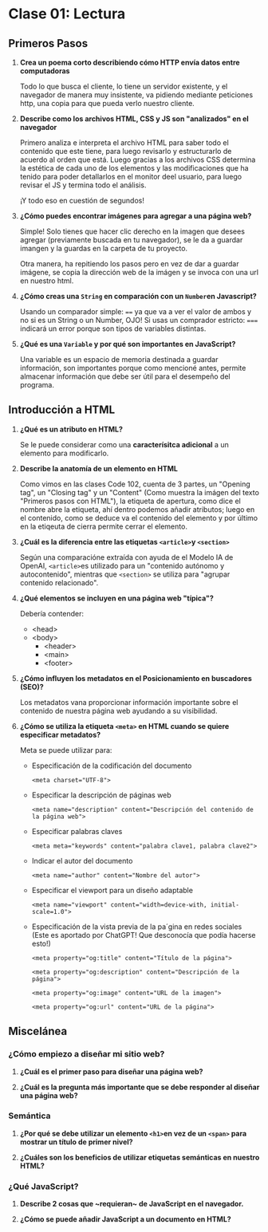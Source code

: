 # Clase 01: Lectura

## Primeros Pasos

1. **Crea un poema corto describiendo cómo HTTP envía datos entre computadoras**

    Todo lo que busca el cliente,
    lo tiene un servidor existente,
    y el navegador de manera muy insistente,
    va pidiendo mediante peticiones http,
    una copia para que pueda verlo nuestro cliente.

2. **Describe como los archivos HTML, CSS y JS son "analizados" en el navegador**

    Primero analiza e interpreta el archivo HTML para saber todo el contenido que este tiene, para luego revisarlo y estructurarlo de acuerdo al orden que está.
    Luego gracias a los archivos CSS determina la estética de cada uno de los elementos y las modificaciones que ha tenido para poder detallarlos en el monitor deel usuario, para luego revisar el JS y termina todo el análisis.

    ¡Y todo eso en cuestión de segundos!

3. **¿Cómo puedes encontrar imágenes para agregar a una página web?**

    Simple! Solo tienes que hacer clic derecho en la imagen que desees agregar (previamente buscada en tu navegador), se le da a guardar imangen y la guardas en la carpeta de tu proyecto.
    
    Otra manera, ha repitiendo los pasos pero en vez de dar a guardar imágene, se copia la dirección web de la imágen y se invoca con una url en nuestro html.

4. **¿Cómo creas una `String` en comparación con un `Number`en Javascript?**

    Usando un comparador simple: `==` ya que va a ver el valor de ambos y no si es un String o un Number, OJO! Si usas un comprador estricto: `===` indicará un error porque son tipos de variables distintas.

5. **¿Qué es una `Variable` y por qué son importantes en JavaScript?**

    Una variable es un espacio de memoria destinada a guardar información, son importantes porque como mencioné antes, permite almacenar información que debe ser útil para el desempeño del programa.

## Introducción a HTML

1. **¿Qué es un atributo en HTML?**

    Se le puede considerar como una **caracterísitca adicional** a un elemento para modificarlo.

2. **Describe la anatomía de un elemento en HTML**

    Como vimos en las clases Code 102, cuenta de 3 partes, un "Opening tag", un "Closing tag" y un "Content" (Como muestra la imágen del texto "Primeros pasos con HTML"), la etiqueta de apertura, como dice el nombre abre la etiqueta, ahí dentro podemos añadir atributos; luego en el contenido, como se deduce va el contenido del elemento y por último en la etiqeuta de cierra permite cerrar el elemento.

3. **¿Cuál es la diferencia entre las etiquetas `<article>`y `<section>`**

    Según una comparacióne extraída con ayuda de el Modelo IA de OpenAI, `<article>`es utilizado para un "contenido autónomo y autocontenido", mientras que `<section>` se utiliza para "agrupar contenido relacionado".

4. **¿Qué elementos se incluyen en una página web "típica"?**

    Debería contender:

    - \<head>
    - \<body>
        - \<header>
        - \<main>
        - \<footer>

5. **¿Cómo influyen los metadatos en el Posicionamiento en buscadores (SEO)?**

    Los metadatos vana proporcionar información importante sobre el contenido de nuestra página web ayudando a su visibilidad.

6. **¿Cómo se utiliza la etiqueta `<meta>` en HTML cuando se quiere especificar metadatos?**

    Meta se puede utilizar para:

    - Especificación de la codificación del documento

        `<meta charset="UTF-8">`

    - Especificar la descripción de páginas web

        `<meta name="description" content="Descripción del contenido de la página web">`

    - Especificar palabras claves

        `<meta meta="keywords" content="palabra clave1, palabra clave2">`

    - Indicar el autor del documento

        `<meta name="author" content="Nombre del autor">`

    - Especificar el viewport para un diseño adaptable

        `<meta name="viewport" content="width=device-with, initial-scale=1.0">`

    - Especificación de la vista previa de la pa´gina en redes sociales (Este es aportado por ChatGPT! Que desconocía que podía hacerse esto!)

        `<meta property="og:title" content="Título de la página">`

        `<meta property="og:description" content="Descripción de la página">`

        `<meta property="og:image" content="URL de la imagen">`
        
        `<meta property="og:url" content="URL de la página">`

## Miscelánea

### ¿Cómo empiezo a diseñar mi sitio web?

1. **¿Cuál es el primer paso para diseñar una página web?**

2. **¿Cuál es la pregunta más importante que se debe responder al diseñar una página web?**

### Semántica

1. **¿Por qué se debe utilizar un elemento `<h1>`en vez de un `<span>` para mostrar un título de primer nivel?**

2. **¿Cuáles son los beneficios de utilizar etiquetas semánticas en nuestro HTML?**

### ¿Qué JavaScript?

1. **Describe 2 cosas que ~requieran~ de JavaScript en el navegador.**

2. **¿Cómo se puede añadir JavaScript a un documento en HTML?**